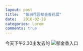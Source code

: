 ```yaml
---
layout: post
title:  "訾洲花园郁金香花展"
date:   2016-02-28 
categories: Lorem
comments: true
---
```

今天下午2.30出发去的
![郁金香入口]("/img/IMG_2640.JPG")



